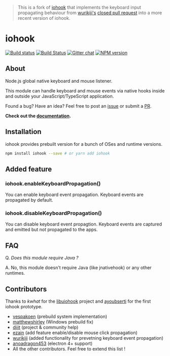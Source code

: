 > This is a fork of [iohook](https://github.com/WilixLead/iohook/) that implements the keyboard input propagating behaviour from [wurikiji's](https://github.com/wurikiji) [closed pull request](https://github.com/wilix-team/iohook/pull/102) into a more recent version of iohook.

# iohook

[![Build status](https://ci.appveyor.com/api/projects/status/2ntnlh6k953he5is?svg=true)](https://ci.appveyor.com/project/Djiit/iohook)
[![Build Status](https://travis-ci.org/wilix-team/iohook.svg?branch=master)](https://travis-ci.org/wilix-team/iohook)
[![Gitter chat](https://badges.gitter.im/gitterHQ/gitter.png)](https://gitter.im/iohookjs/Lobby)
[![NPM version](https://img.shields.io/npm/v/iohook.svg)](https://www.npmjs.com/package/iohook)

## About
Node.js global native keyboard and mouse listener.

This module can handle keyboard and mouse events via native hooks inside and outside your JavaScript/TypeScript application.

Found a bug? Have an idea? Feel free to post an [issue](https://github.com/WilixLead/iohook/issues) or submit a [PR](https://github.com/WilixLead/iohook/pulls).

**Check out the [documentation](https://wilix-team.github.io/iohook).**

## Installation
iohook provides prebuilt version for a bunch of OSes and runtime versions.

```bash
npm install iohook --save # or yarn add iohook
```

## Added feature

### iohook.enableKeyboardPropagation()

You can enable keyboard event propagation. Keyboard events are propagated by default.

### iohook.disableKeyboardPropagation()

You can disable keyboard event propagtion. Keyboard events are captured and emitted but not propagated to the apps.


## FAQ
Q. *Does this module require Java ?*

A. No, this module doesn't require Java (like jnativehook) or any other runtimes.

## Contributors
Thanks to _kwhat_ for the [libuiohook](https://github.com/kwhat/libuiohook) project and [ayoubserti](https://github.com/ayoubserti) for the first iohook prototype.

* [vespakoen](https://github.com/vespakoen) (prebuild system implementation)
* [matthewshirley](https://github.com/matthewshirley) (Windows prebuild fix)
* [djiit](https://github.com/djiit) (project & community help)
* [ezain](https://github.com/eboukamza) (add feature enable/disable mouse click propagation)
* [wurikiji](https://github.com/wurikiji) (added functionality for prevetning keyboard event propagation)
* [anoadragon453](https://github.com/anoadragon453) (electron 4+ support)
* All the other contributors. Feel free to extend this list !
